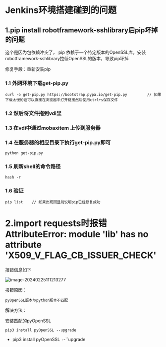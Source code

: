 # Jenkins环境搭建碰到的问题

## 1.pip install robotframework-sshlibrary后pip坏掉的问题

这个是因为包依赖冲突了， pip 依赖于一个特定版本的OpenSSL库，安装robotframework-sshlibrary拉低OpenSSL的版本，导致pip坏掉

修复手段：重新安装pip

### 1.1 外网环境下载get-pip.py

```
curl -o get-pip.py https://bootstrap.pypa.io/get-pip.py			// 如果下载太慢的话可以直接在浏览器中打开链接然后使用ctrl+s保存文件
```

### 1.2 然后将文件拖到vdi里

### 1.3 在vdi中通过mobaxitem 上传到服务器

### 1.4 在服务器的相应目录下执行get-pip.py即可

```
python get-pip.py
```

### 1.5 刷新shell的命令路径

```
hash -r
```

### 1.6 验证

```
pip list	// 如果出现回显则说明pip已经修复成功
```

# 2.import requests时报错 AttributeError: module 'lib' has no attribute 'X509_V_FLAG_CB_ISSUER_CHECK'

报错信息如下

![image-20240225111213277](http://wenxuanqiu.oss-cn-nanjing.aliyuncs.com/img/20240225111214.png)

报错原因：

```
pyOpenSSL版本与python版本不匹配
```

解决方法：

安装匹配的pyOpenSSL

```
pip3 install pyOpenSSL --upgrade
```

- pip3 install pyOpenSSL ``-``-``upgrade